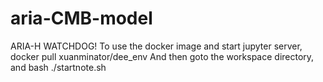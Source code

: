 # aria-CMB-model
ARIA-H WATCHDOG!
To use the docker image and start jupyter server, docker pull xuanminator/dee_env
And then goto the workspace directory, and bash ./startnote.sh
